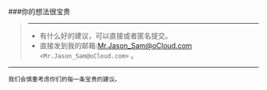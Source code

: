 ###你的想法很宝贵
> ***
> * 有什么好的建议，可以直接或者匿名提交。
> * 直接发到我的邮箱:<Mr.Jason_Sam@oCloud.com>  
`<Mr.Jason_Sam@oCloud.com>`   。
>
*** 

```
我们会慎重考虑你们的每一条宝贵的建议。
```